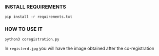 ### INSTALL REQUIREMENTS

`pip install -r requirements.txt`

### HOW TO USE IT

`python3 coregistration.py`

In `registerd.jpg` you will have the image obtained after the co-registration